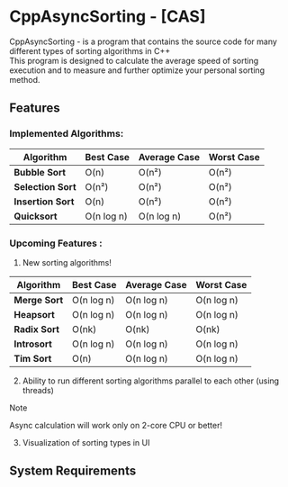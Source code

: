 # CppAsyncSorting - [CAS]

CppAsyncSorting - is a program that contains the source code for many different types of sorting algorithms in C++ <br> This program is designed to calculate the average speed of sorting execution and to measure and further optimize your personal sorting method.

## Features 

### Implemented Algorithms:

Algorithm       | Best Case       | Average Case    | Worst Case
--------------- | --------------- | --------------- | -----------
**Bubble Sort** | O(n)           | O(n²)          | O(n²)
**Selection Sort** | O(n²)        | O(n²)          | O(n²)
**Insertion Sort** | O(n)         | O(n²)          | O(n²)
**Quicksort**  | O(n log n)     | O(n log n)     | O(n²)

### Upcoming Features :

1. New sorting algorithms!

Algorithm | Best Case | Average Case | Worst Case
----------|-----------|--------------|-----------
**Merge Sort** | O(n log n) | O(n log n) | O(n log n)
**Heapsort** | O(n log n) | O(n log n) | O(n log n)
**Radix Sort** | O(nk) | O(nk) | O(nk)
**Introsort** | O(n log n) | O(n log n) | O(n log n)
**Tim Sort** | O(n) | O(n log n) | O(n log n)

2. Ability to run different sorting algorithms parallel to each other (using threads)

> [!NOTE]
> Async calculation will work only on 2-core CPU or better!

3. Visualization of sorting types in UI

## System Requirements
